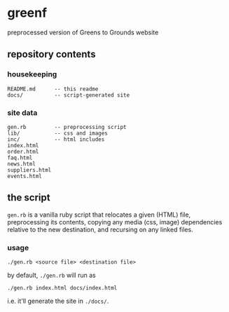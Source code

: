 # greenf
preprocessed version of Greens to Grounds website

## repository contents
### housekeeping
```
README.md      -- this readme
docs/          -- script-generated site
```

### site data
```
gen.rb         -- preprocessing script
lib/           -- css and images
inc/           -- html includes
index.html
order.html
faq.html
news.html
suppliers.html
events.html
```

## the script
`gen.rb` is a vanilla ruby script that relocates a given (HTML) file, preprocessing its contents, copying any media (css, image) dependencies relative to the new destination, and recursing on any linked files.

### usage
```
./gen.rb <source file> <destination file>
```
by default, `./gen.rb` will run as
```
./gen.rb index.html docs/index.html
```
i.e. it'll generate the site in `./docs/`.